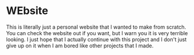 # WEbsite
This is literally just a personal website that I wanted to make from scratch. You can check the website out if you want, but I warn you it is very terrible looking. I just hope that I actually continue with this project and I don't just give up on it when I am bored like other projects that I made.

